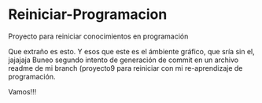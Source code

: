 # Reiniciar-Programacion

Proyecto para reiniciar conocimientos en programación


Que extraño es esto. Y esos que este es el ámbiente gráfico, que sría sin el, jajajaja
Buneo segundo intento de generación de commit en un archivo readme de mi branch (proyecto9 para reiniciar con mi re-aprendizaje de programación.

Vamos!!!

